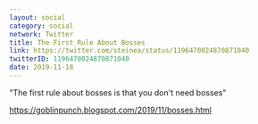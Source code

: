 ```yaml
---
layout: social
category: social
network: Twitter
title: The First Rule About Bosses
link: https://twitter.com/steinea/status/1196470024870871040
twitterID: 1196470024870871040
date: 2019-11-18
---
```


"The first rule about bosses is that you don't need bosses"

<https://goblinpunch.blogspot.com/2019/11/bosses.html>
